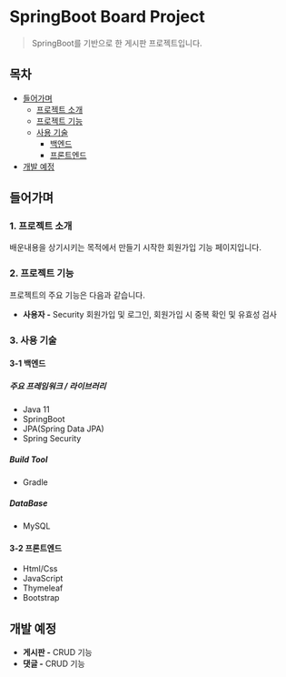 # SpringBoot Board Project
> SpringBoot를 기반으로 한 게시판 프로젝트입니다.

## 목차
- [들어가며](#들어가며)
  - [프로젝트 소개](#1-프로젝트-소개)    
  - [프로젝트 기능](#2-프로젝트-기능)    
  - [사용 기술](#3-사용-기술)   
     - [백엔드](#3-1-백엔드)
     - [프론트엔드](#3-2-프론트엔드)
- [개발 예정](#개발-예정)


## 들어가며
### 1. 프로젝트 소개

  배운내용을 상기시키는 목적에서 만들기 시작한 회원가입 기능 페이지입니다.

### 2. 프로젝트 기능

  프로젝트의 주요 기능은 다음과 같습니다.

  - **사용자 -** Security 회원가입 및 로그인, 회원가입 시 중복 확인 및 유효성 검사


### 3. 사용 기술

  #### 3-1 백엔드

  ##### 주요 프레임워크 / 라이브러리
  - Java 11
  - SpringBoot
  - JPA(Spring Data JPA)
  - Spring Security

  ##### Build Tool
  - Gradle

  ##### DataBase
  - MySQL

  #### 3-2 프론트엔드
  - Html/Css
  - JavaScript
  - Thymeleaf
  - Bootstrap 

## 개발 예정
 - **게시판 -** CRUD 기능
 - **댓글 -** CRUD 기능

